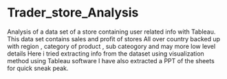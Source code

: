 # Trader_store_Analysis
Analysis of a data set of a store containing user related info with Tableau. 
This data set contains sales and profit of stores All over country backed up with region , category of product , sub cateogory and may more low level details
Here i tried extracting info from the dataset using visualization method using Tableau software
I have also extracted a PPT of the sheets for quick sneak peak.
